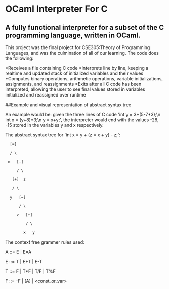 # OCaml Interpreter For C 

## A fully functional interpreter for a subset of the C programming language, written in OCaml.

This project was the final project for CSE305:Theory of Programming Languages, and was the culmination of all of our learning. The code does the following:

*Receives a file containing C code
*Interprets line by line, keeping a realtime and updated stack of initialized variables and their values
*Computes binary operations, arithmetic operations, variable initializations, assignments, and reassignments
*Exits after all C code has been interpreted, allowing the user to see final values stored in variables initialized and reassigned over runtime

##Example and visual representation of abstract syntax tree 

An example would be: given the three lines of C code 'int y = 3+(5-7*3);\n int x = (y+8)*3;\n y = x+y;', the interpreter would end with the values -28, -15 stored in the variables y and x respectively.

The abstract syntax tree for 'int x = y + (z = x + y) - z;':

      [=]
      
      / \
      
     x   [-]
     
         / \
         
       [+]  z
       
       / \
       
      y   [=]
      
          / \
          
         z   [+]
         
             / \
             
            x   y

The context free grammer rules used:

A ::= E | E=A

E ::= T | E+T | E-T

T ::= F | T*F | T/F | T%F

F ::= -F | (A) | <const_or_var>
